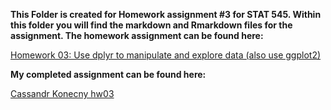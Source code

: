 **This Folder is created for Homework assignment #3 for STAT 545. Within this folder you will find the markdown and Rmarkdown files for the assignment. The homework assignment can be found here:**

[Homework 03: Use dplyr to manipulate and explore data (also use ggplot2)](http://stat545.com/hw03_dplyr-and-more-ggplot2.html)

**My completed assignment can be found here:**

[Cassandr Konecny hw03](https://github.com/CassKon/STAT545-hw-konecny-cassandra/blob/211c41e532e187df31bd03444947a0fd94ab4e0f/hw-3/HW-03.md)
